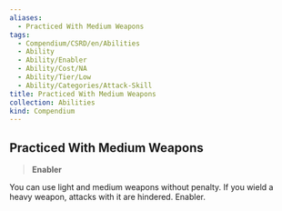 ```yaml
---
aliases:
  - Practiced With Medium Weapons
tags:
  - Compendium/CSRD/en/Abilities
  - Ability
  - Ability/Enabler
  - Ability/Cost/NA
  - Ability/Tier/Low
  - Ability/Categories/Attack-Skill
title: Practiced With Medium Weapons
collection: Abilities
kind: Compendium
---
```

## Practiced With Medium Weapons  
>**Enabler**
  
You can use light and medium weapons without penalty. If you wield a heavy weapon, attacks with it are hindered. Enabler.